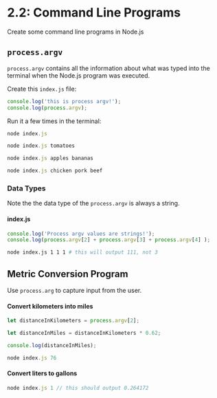 # 2.2: Command Line Programs

Create some command line programs in Node.js

## `process.argv`

`process.argv` contains all the information about what was typed into the terminal when the Node.js program was executed.

Create this `index.js` file:

```javascript
console.log('this is process argv!');
console.log(process.argv);
```

Run it a few times in the terminal:

```javascript
node index.js
```

```javascript
node index.js tomatoes
```

```javascript
node index.js apples bananas
```

```javascript
node index.js chicken pork beef
```

### Data Types

Note the the data type of the `process.argv` is always a string.

#### index.js

```javascript
console.log('Process argv values are strings!');
console.log(process.argv[2] + process.argv[3] + process.argv[4] );
```

```bash
node index.js 1 1 1 # this will output 111, not 3
```

## Metric Conversion Program

Use `process.arg` to capture input from the user.

#### Convert kilometers into miles

```javascript
let distanceInKilometers = process.argv[2];

let distanceInMiles = distanceInKilometers * 0.62;

console.log(distanceInMiles);
```

```javascript
node index.js 76
```

#### Convert liters to gallons

```javascript
node index.js 1 // this should output 0.264172
```

#### 

